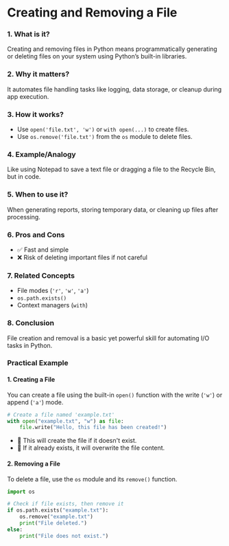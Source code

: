# Creating and Removing a File

### 1. What is it?
Creating and removing files in Python means programmatically generating or deleting files on your system using Python’s built-in libraries.

### 2. Why it matters?
It automates file handling tasks like logging, data storage, or cleanup during app execution.

### 3. How it works?
- Use `open('file.txt', 'w')` or `with open(...)` to create files.
- Use `os.remove('file.txt')` from the `os` module to delete files.

### 4. Example/Analogy
Like using Notepad to save a text file or dragging a file to the Recycle Bin, but in code.

### 5. When to use it?
When generating reports, storing temporary data, or cleaning up files after processing.

### 6. Pros and Cons
- ✅ Fast and simple
- ❌ Risk of deleting important files if not careful

### 7. Related Concepts
- File modes (`'r'`, `'w'`, `'a'`)
- `os.path.exists()`
- Context managers (`with`)

### 8. Conclusion
File creation and removal is a basic yet powerful skill for automating I/O tasks in Python.

### Practical Example

#### 1. Creating a File
You can create a file using the built-in `open()` function with the write (`'w'`) or append (`'a'`) mode.

```python
# Create a file named 'example.txt'
with open("example.txt", "w") as file:
    file.write("Hello, this file has been created!")
```

- 🔸 This will create the file if it doesn't exist.
- 🔸 If it already exists, it will overwrite the file content.

#### 2. Removing a File
To delete a file, use the `os` module and its `remove()` function.

```python
import os

# Check if file exists, then remove it
if os.path.exists("example.txt"):
    os.remove("example.txt")
    print("File deleted.")
else:
    print("File does not exist.")
```
